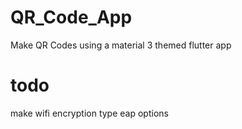 # QR_Code_App

Make QR Codes using a material 3 themed flutter app

# todo

make wifi encryption type eap options
